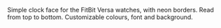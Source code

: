 Simple clock face for the FitBit Versa watches, with neon borders. Read from top to bottom. Customizable colours, font and background.

